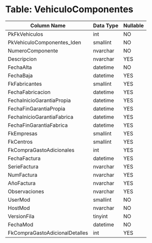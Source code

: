 # Table: VehiculoComponentes

| Column Name | Data Type | Nullable |
|-------------|-----------|----------|
| PkFkVehiculos | int | NO |
| PkVehiculoComponentes_Iden | smallint | NO |
| NumeroComponente | nvarchar | NO |
| Descripcion | nvarchar | YES |
| FechaAlta | datetime | NO |
| FechaBaja | datetime | YES |
| FkFabricantes | smallint | YES |
| FechaFabricacion | datetime | YES |
| FechaInicioGarantiaPropia | datetime | YES |
| FechaFinGarantiaPropia | datetime | YES |
| FechaInicioGarantiaFabrica | datetime | YES |
| FechaFinGarantiaFabrica | datetime | YES |
| FkEmpresas | smallint | YES |
| FkCentros | smallint | YES |
| FkCompraGastoAdicionales | int | YES |
| FechaFactura | datetime | YES |
| SerieFactura | nvarchar | YES |
| NumFactura | nvarchar | YES |
| AñoFactura | nvarchar | YES |
| Observaciones | nvarchar | YES |
| UserMod | smallint | NO |
| HostMod | nvarchar | NO |
| VersionFila | tinyint | NO |
| FechaMod | datetime | NO |
| FkCompraGastoAdicionalDetalles | int | YES |
